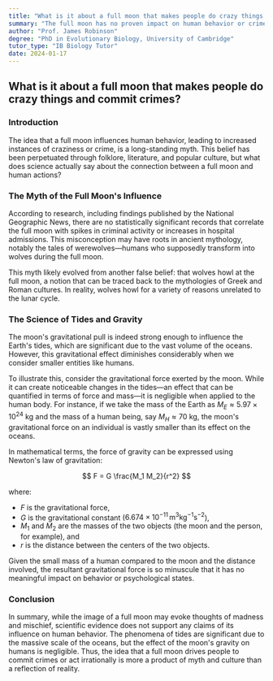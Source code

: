 ```yaml
---
title: "What is it about a full moon that makes people do crazy things and commit crimes?"
summary: "The full moon has no proven impact on human behavior or crime rates. This misconception likely stems from ancient mythology about werewolves and the moon's influence. Scientifically, the moon's gravity is too weak to affect humans."
author: "Prof. James Robinson"
degree: "PhD in Evolutionary Biology, University of Cambridge"
tutor_type: "IB Biology Tutor"
date: 2024-01-17
---
```


## What is it about a full moon that makes people do crazy things and commit crimes?

### Introduction

The idea that a full moon influences human behavior, leading to increased instances of craziness or crime, is a long-standing myth. This belief has been perpetuated through folklore, literature, and popular culture, but what does science actually say about the connection between a full moon and human actions?

### The Myth of the Full Moon's Influence

According to research, including findings published by the National Geographic News, there are no statistically significant records that correlate the full moon with spikes in criminal activity or increases in hospital admissions. This misconception may have roots in ancient mythology, notably the tales of werewolves—humans who supposedly transform into wolves during the full moon. 

This myth likely evolved from another false belief: that wolves howl at the full moon, a notion that can be traced back to the mythologies of Greek and Roman cultures. In reality, wolves howl for a variety of reasons unrelated to the lunar cycle.

### The Science of Tides and Gravity

The moon's gravitational pull is indeed strong enough to influence the Earth's tides, which are significant due to the vast volume of the oceans. However, this gravitational effect diminishes considerably when we consider smaller entities like humans. 

To illustrate this, consider the gravitational force exerted by the moon. While it can create noticeable changes in the tides—an effect that can be quantified in terms of force and mass—it is negligible when applied to the human body. For instance, if we take the mass of the Earth as $M_E \approx 5.97 \times 10^{24} \text{ kg}$ and the mass of a human being, say $M_H \approx 70 \text{ kg}$, the moon's gravitational force on an individual is vastly smaller than its effect on the oceans.

In mathematical terms, the force of gravity can be expressed using Newton's law of gravitation:

$$ 
F = G \frac{M_1 M_2}{r^2} 
$$

where:
- $F$ is the gravitational force,
- $G$ is the gravitational constant ($6.674 \times 10^{-11} \, \text{m}^3 \text{kg}^{-1} \text{s}^{-2}$),
- $M_1$ and $M_2$ are the masses of the two objects (the moon and the person, for example), and
- $r$ is the distance between the centers of the two objects.

Given the small mass of a human compared to the moon and the distance involved, the resultant gravitational force is so minuscule that it has no meaningful impact on behavior or psychological states.

### Conclusion

In summary, while the image of a full moon may evoke thoughts of madness and mischief, scientific evidence does not support any claims of its influence on human behavior. The phenomena of tides are significant due to the massive scale of the oceans, but the effect of the moon's gravity on humans is negligible. Thus, the idea that a full moon drives people to commit crimes or act irrationally is more a product of myth and culture than a reflection of reality.
    